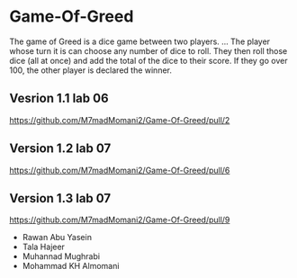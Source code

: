 # Game-Of-Greed

The game of Greed is a dice game between two players. ... The player whose turn it is can choose any number of dice to roll. They then roll those dice (all at once) and add the total of the dice to their score. If they go over 100, the other player is declared the winner.


## Vesrion 1.1 lab 06
https://github.com/M7madMomani2/Game-Of-Greed/pull/2
## Version 1.2 lab 07
https://github.com/M7madMomani2/Game-Of-Greed/pull/6
## Version 1.3 lab 07
https://github.com/M7madMomani2/Game-Of-Greed/pull/9

- Rawan Abu Yasein 
- Tala Hajeer
- Muhannad Mughrabi
- Mohammad KH Almomani

